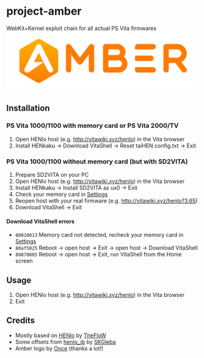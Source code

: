 # project-amber
WebKit+Kernel exploit chain for all actual PS Vita firmwares
![Amber.png](Amber.png?raw=true "Amber.png")

## Installation
### PS Vita 1000/1100 with memory card or PS Vita 2000/TV
 1. Open HENlo host (e.g. http://vitawiki.xyz/henlo) in the Vita browser
 2. Install HENkaku -> Download VitaShell -> Reset taiHEN config.txt -> Exit
### PS Vita 1000/1100 without memory card (but with SD2VITA)
 1. Prepare SD2VITA on your PC
 2. Open HENlo host (e.g. http://vitawiki.xyz/henlo) in the Vita browser
 3. Install HENkaku -> Install SD2VITA as ux0 -> Exit
 4. Check your memory card in [Settings](https://manuals.playstation.net/document/en/psvita/settings/system.html)
 5. Reopen host with your real firmware (e.g. http://vitawiki.xyz/henlo?3.65)
 6. Download VitaShell -> Exit
#### Download VitaShell errors
 * `80010013` Memory card not detected, recheck your memory card in [Settings](https://manuals.playstation.net/document/en/psvita/settings/system.html)
 * `80af5025` Reboot -> open host -> Exit -> open host -> Download VitaShell
 * `80870005` Reboot -> open host -> Exit, run VitaShell from the Home screen

## Usage
 1. Open HENlo host (e.g. http://vitawiki.xyz/henlo) in the Vita browser
 2. Exit

## Credits
 * Mostly based on [HENlo](https://github.com/TheOfficialFloW/HENlo) by [TheFloW](https://github.com/TheOfficialFloW)
 * Some offsets from [henlo_jb](https://github.com/SKGleba/henlo_jb) by [SKGleba](https://github.com/SKGleba)
 * Amber logo by [Once](https://github.com/once13one) (thanks a lot!)
